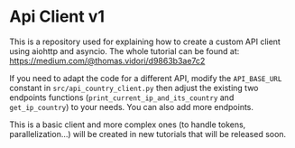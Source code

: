 # Api Client v1

This is a repository used for explaining how to create a custom API client using aiohttp and asyncio. 
The whole tutorial can be found at: https://medium.com/@thomas.vidori/d9863b3ae7c2

If you need to adapt the code for a different API, modify the `API_BASE_URL` constant in `src/api_country_client.py` then adjust the existing two endpoints functions (`print_current_ip_and_its_country` and `get_ip_country`) to your needs. 
You can also add more endpoints.

This is a basic client and more complex ones (to handle tokens, parallelization...) will be created in new tutorials that will be released soon.
